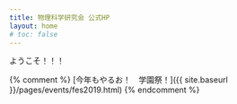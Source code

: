 ```yaml
---
title: 物理科学研究会 公式HP
layout: home
# toc: false
---
```


ようこそ！！！

{% comment %}
[今年もやるお！　学園祭！]({{ site.baseurl }}/pages/events/fes2019.html)
{% endcomment %}